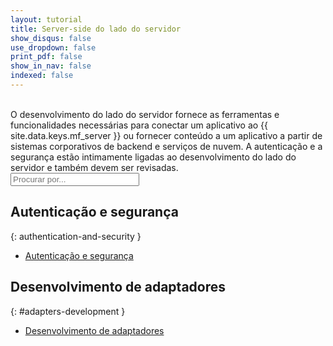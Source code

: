 ```yaml
---
layout: tutorial
title: Server-side do lado do servidor
show_disqus: false
use_dropdown: false
print_pdf: false
show_in_nav: false
indexed: false
---
```

<!-- NLS_CHARSET=UTF-8 -->
<br>
O desenvolvimento do lado do servidor fornece as ferramentas e funcionalidades necessárias para conectar um aplicativo ao {{ site.data.keys.mf_server }} ou fornecer conteúdo a um aplicativo a partir de sistemas corporativos de backend e serviços de nuvem. A autenticação e a segurança estão intimamente ligadas ao desenvolvimento do lado do servidor e também devem ser revisadas.

<form role="searchbox"  aria-label="Inline search field" action="{{site.baseurl}}/search/" method="get">
    <div class="input-group add-on">
        <input style="width: 206px" id="search-input" type="text" aria-label="search field" class="form-control" placeholder="Procurar por..." name="q">
    </div>
</form>

## Autenticação e segurança
{: authentication-and-security }
* [Autenticação e segurança](../authentication-and-security/)

## Desenvolvimento de adaptadores
{: #adapters-development }
* [Desenvolvimento de adaptadores](../adapters/)
